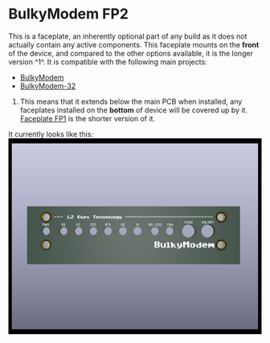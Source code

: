 # BulkyModem FP2
This is a faceplate, an inherently optional part of any build as it does not actually contain any active components. This faceplate mounts on the **front** of the device, and compared to the other options available, it is the longer version ^1^. It is compatible with the following main projects:
- [BulkyModem](https://github.com/tebl/BulkyModem/tree/main/BulkyModem%20Module)
- [BulkyModem-32](https://github.com/tebl/BulkyModem/tree/main/BulkyModem-32%20Module)

1) This means that it extends below the main PCB when installed, any faceplates installed on the **bottom** of device will be covered up by it. [Faceplate FP1](https://github.com/tebl/BulkyModem/tree/main/faceplates/BulkyModem%20FP2) is the shorter version of it.

It currently looks like this:
![Preview](https://raw.githubusercontent.com/tebl/BulkyModem/main/gallery/BulkyModem%20FP2.png)